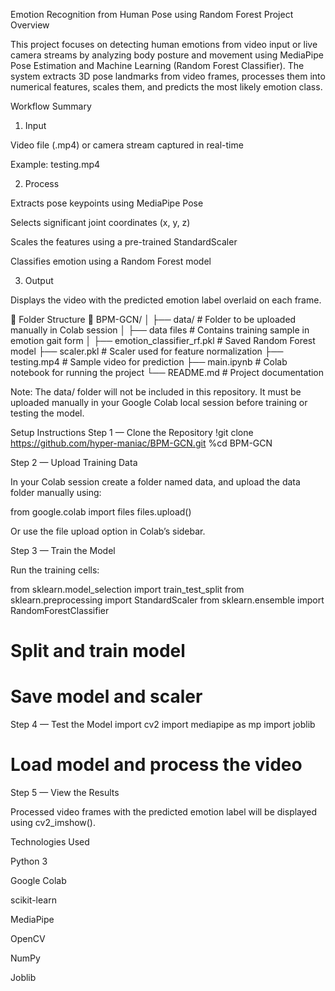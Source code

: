 Emotion Recognition from Human Pose using Random Forest
Project Overview

This project focuses on detecting human emotions from video input or live camera streams by analyzing body posture and movement using MediaPipe Pose Estimation and Machine Learning (Random Forest Classifier).
The system extracts 3D pose landmarks from video frames, processes them into numerical features, scales them, and predicts the most likely emotion class.

Workflow Summary
1. Input

Video file (.mp4) or camera stream captured in real-time

Example: testing.mp4

2. Process

Extracts pose keypoints using MediaPipe Pose

Selects significant joint coordinates (x, y, z)

Scales the features using a pre-trained StandardScaler

Classifies emotion using a Random Forest model

3. Output

Displays the video with the predicted emotion label overlaid on each frame.

📂 Folder Structure
📁 BPM-GCN/
│
├── data/                     # Folder to be uploaded manually in Colab session
│   ├── data files            # Contains training sample in emotion gait form
│
├── emotion_classifier_rf.pkl # Saved Random Forest model
├── scaler.pkl                # Scaler used for feature normalization
├── testing.mp4               # Sample video for prediction
├── main.ipynb                # Colab notebook for running the project
└── README.md                 # Project documentation


Note: The data/ folder will not be included in this repository.
It must be uploaded manually in your Google Colab local session before training or testing the model.

Setup Instructions
Step 1 — Clone the Repository
!git clone https://github.com/hyper-maniac/BPM-GCN.git
%cd BPM-GCN

Step 2 — Upload Training Data

In your Colab session
create a folder named data, and upload the data folder manually using:

from google.colab import files
files.upload()


Or use the file upload option in Colab’s sidebar.

Step 3 — Train the Model

Run the training cells:

from sklearn.model_selection import train_test_split
from sklearn.preprocessing import StandardScaler
from sklearn.ensemble import RandomForestClassifier

# Split and train model
# Save model and scaler

Step 4 — Test the Model
import cv2
import mediapipe as mp
import joblib

# Load model and process the video

Step 5 — View the Results

Processed video frames with the predicted emotion label will be displayed using cv2_imshow().

Technologies Used

Python 3

Google Colab

scikit-learn

MediaPipe

OpenCV

NumPy

Joblib
